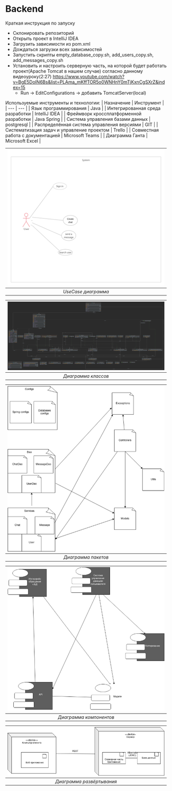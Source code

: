 # Backend

Краткая инструкция по запуску
- Склонировать репозиторий
- Открыть проект в  IntelliJ IDEA
- Загрузить зависимости из pom.xml 
- Дождаться загрузки всех зависимостей
- Запустить скрипты empty_database_copy.sh, add_users_copy.sh, add_messages_copy.sh
- Установить и настроить серверную часть, на которой будет работать проект(Apache Tomcat в нашем случае) согласно данному видеоуроку(2:27) https://www.youtube.com/watch?v=BgE5DoIN6Bs&list=PLAma_mKffTOR5o0WNHnY0mTjKxnCgSXrZ&index=15
  -   Run -> EditConfigurations -> добавить TomcatServer(local)

Используемые инструменты и технологии:
| Назначение | Инструмент |
| --- | --- |
| Язык программирования | Java |
| Интегрированная среда разработки | IntelliJ IDEA |
| Фреймворк кроссплатформенной разработки | Java Spring |
| Система управления базами данных | postgresql |
| Распределённая система управления версиями | GIT |
| Систематизация задач и управление проектом | Trello |
| Совместная работа с документацией | Microsoft Teams |
| Диаграмма Ганта | Microsoft Excel |

| ![space-1.jpg](https://github.com/BSU-cool-chat/Backend/blob/main/documents/UserCaseDiagram.jpg) | 
|:--:| 
| *UseCase диаграмма* |

| ![space-1.jpg](https://github.com/BSU-cool-chat/Backend/blob/main/documents/ClassDiagram.png) | 
|:--:| 
| *Диаграмма классов* |

| ![space-1.jpg](https://github.com/BSU-cool-chat/Backend/blob/main/documents/Package_Diagram.png) | 
|:--:| 
| *Диаграмма пакетов* |

| ![space-1.jpg](https://github.com/BSU-cool-chat/Backend/blob/main/documents/Components_Diagram.png) | 
|:--:| 
| *Диаграмма компонентов* |

| ![space-1.jpg](https://github.com/BSU-cool-chat/Backend/blob/main/documents/Deployment_Diagram.png) | 
|:--:| 
| *Диаграмма развёртывания* |
